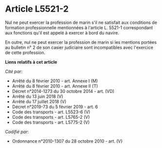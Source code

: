 # Article L5521-2

Nul ne peut exercer la profession de marin s'il ne satisfait aux conditions de formation professionnelle mentionnées à
l'article L. 5521-1 correspondant aux fonctions qu'il est appelé à exercer à bord du navire.

En outre, nul ne peut exercer la profession de marin si les mentions portées au bulletin n° 2 de son casier judiciaire sont
incompatibles avec l'exercice de cette profession.

**Liens relatifs à cet article**

_Cité par_:

  - Arrêté du 8 février 2010 - art. Annexe I (M)
  - Arrêté du 8 février 2010 - art. Annexe II (T)
  - Décret n°2014-1273 du 30 octobre 2014 - art. (VD)
  - Arrêté du 13 juin 2018 (V)
  - Arrêté du 17 juillet 2018 (V)
  - Décret n°2019-73 du 5 février 2019 - art. 6
  - Code des transports - art. L5523-6 (V)
  - Code des transports - art. L5765-2 (V)
  - Code des transports - art. L5775-2 (V)

_Codifié par_:

  - Ordonnance n°2010-1307 du 28 octobre 2010 - art. (V)
